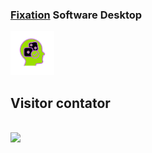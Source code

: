 <h3><a href="https://github.com/yRedskull/Fixation">Fixation</a> Software Desktop</h3>
<a href="https://yredskull.github.io/Fixation/view/"><img src="https://raw.githubusercontent.com/yRedskull/Fixation/main/Image/logo.png" height="70em"></a> 
<div>
  <h2>Visitor contator</h2> <br>
  <img src="https://profile-counter.glitch.me/%7ByRedskull%7D/count.svg"> 
</div>
<br>

    
 
